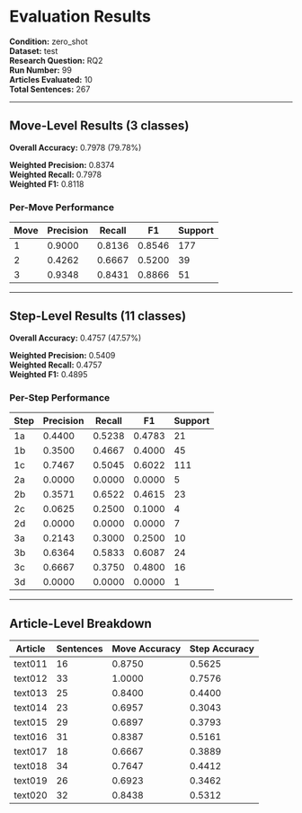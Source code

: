 # Evaluation Results

**Condition:** zero_shot  
**Dataset:** test  
**Research Question:** RQ2  
**Run Number:** 99  
**Articles Evaluated:** 10  
**Total Sentences:** 267  

---

## Move-Level Results (3 classes)

**Overall Accuracy:** 0.7978 (79.78%)  

**Weighted Precision:** 0.8374  
**Weighted Recall:** 0.7978  
**Weighted F1:** 0.8118  

### Per-Move Performance

| Move | Precision | Recall | F1 | Support |
|------|-----------|--------|----|---------|
| 1 | 0.9000 | 0.8136 | 0.8546 | 177 |
| 2 | 0.4262 | 0.6667 | 0.5200 | 39 |
| 3 | 0.9348 | 0.8431 | 0.8866 | 51 |

---

## Step-Level Results (11 classes)

**Overall Accuracy:** 0.4757 (47.57%)  

**Weighted Precision:** 0.5409  
**Weighted Recall:** 0.4757  
**Weighted F1:** 0.4895  

### Per-Step Performance

| Step | Precision | Recall | F1 | Support |
|------|-----------|--------|----|---------|
| 1a | 0.4400 | 0.5238 | 0.4783 | 21 |
| 1b | 0.3500 | 0.4667 | 0.4000 | 45 |
| 1c | 0.7467 | 0.5045 | 0.6022 | 111 |
| 2a | 0.0000 | 0.0000 | 0.0000 | 5 |
| 2b | 0.3571 | 0.6522 | 0.4615 | 23 |
| 2c | 0.0625 | 0.2500 | 0.1000 | 4 |
| 2d | 0.0000 | 0.0000 | 0.0000 | 7 |
| 3a | 0.2143 | 0.3000 | 0.2500 | 10 |
| 3b | 0.6364 | 0.5833 | 0.6087 | 24 |
| 3c | 0.6667 | 0.3750 | 0.4800 | 16 |
| 3d | 0.0000 | 0.0000 | 0.0000 | 1 |

---

## Article-Level Breakdown

| Article | Sentences | Move Accuracy | Step Accuracy |
|---------|-----------|---------------|---------------|
| text011 | 16 | 0.8750 | 0.5625 |
| text012 | 33 | 1.0000 | 0.7576 |
| text013 | 25 | 0.8400 | 0.4400 |
| text014 | 23 | 0.6957 | 0.3043 |
| text015 | 29 | 0.6897 | 0.3793 |
| text016 | 31 | 0.8387 | 0.5161 |
| text017 | 18 | 0.6667 | 0.3889 |
| text018 | 34 | 0.7647 | 0.4412 |
| text019 | 26 | 0.6923 | 0.3462 |
| text020 | 32 | 0.8438 | 0.5312 |
